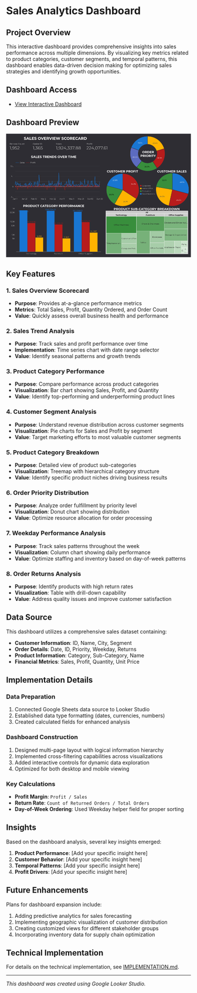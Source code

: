 # Sales Analytics Dashboard

## Project Overview
This interactive dashboard provides comprehensive insights into sales performance across multiple dimensions. By visualizing key metrics related to product categories, customer segments, and temporal patterns, this dashboard enables data-driven decision making for optimizing sales strategies and identifying growth opportunities.

## Dashboard Access
- [View Interactive Dashboard](https://lookerstudio.google.com/s/kRYxYqLWBZ4)

## Dashboard Preview
![Dashboard Overview](Maindash.png)


## Key Features

### 1. Sales Overview Scorecard
- **Purpose**: Provides at-a-glance performance metrics
- **Metrics**: Total Sales, Profit, Quantity Ordered, and Order Count
- **Value**: Quickly assess overall business health and performance

### 2. Sales Trend Analysis
- **Purpose**: Track sales and profit performance over time
- **Implementation**: Time series chart with date range selector
- **Value**: Identify seasonal patterns and growth trends

### 3. Product Category Performance
- **Purpose**: Compare performance across product categories
- **Visualization**: Bar chart showing Sales, Profit, and Quantity
- **Value**: Identify top-performing and underperforming product lines

### 4. Customer Segment Analysis
- **Purpose**: Understand revenue distribution across customer segments
- **Visualization**: Pie charts for Sales and Profit by segment
- **Value**: Target marketing efforts to most valuable customer segments

### 5. Product Category Breakdown
- **Purpose**: Detailed view of product sub-categories
- **Visualization**: Treemap with hierarchical category structure
- **Value**: Identify specific product niches driving business results

### 6. Order Priority Distribution
- **Purpose**: Analyze order fulfillment by priority level
- **Visualization**: Donut chart showing distribution
- **Value**: Optimize resource allocation for order processing

### 7. Weekday Performance Analysis
- **Purpose**: Track sales patterns throughout the week
- **Visualization**: Column chart showing daily performance
- **Value**: Optimize staffing and inventory based on day-of-week patterns

### 8. Order Returns Analysis
- **Purpose**: Identify products with high return rates
- **Visualization**: Table with drill-down capability
- **Value**: Address quality issues and improve customer satisfaction

## Data Source
This dashboard utilizes a comprehensive sales dataset containing:
- **Customer Information**: ID, Name, City, Segment
- **Order Details**: Date, ID, Priority, Weekday, Returns
- **Product Information**: Category, Sub-Category, Name
- **Financial Metrics**: Sales, Profit, Quantity, Unit Price

## Implementation Details

### Data Preparation
1. Connected Google Sheets data source to Looker Studio
2. Established data type formatting (dates, currencies, numbers)
3. Created calculated fields for enhanced analysis

### Dashboard Construction
1. Designed multi-page layout with logical information hierarchy
2. Implemented cross-filtering capabilities across visualizations
3. Added interactive controls for dynamic data exploration
4. Optimized for both desktop and mobile viewing

### Key Calculations
- **Profit Margin**: `Profit / Sales`
- **Return Rate**: `Count of Returned Orders / Total Orders`
- **Day-of-Week Ordering**: Used Weekday helper field for proper sorting

## Insights

Based on the dashboard analysis, several key insights emerged:

1. **Product Performance**: [Add your specific insight here]
2. **Customer Behavior**: [Add your specific insight here]
3. **Temporal Patterns**: [Add your specific insight here]
4. **Profit Drivers**: [Add your specific insight here]

## Future Enhancements

Plans for dashboard expansion include:

1. Adding predictive analytics for sales forecasting
2. Implementing geographic visualization of customer distribution
3. Creating customized views for different stakeholder groups
4. Incorporating inventory data for supply chain optimization

## Technical Implementation
For details on the technical implementation, see [IMPLEMENTATION.md](IMPLEMENTATION.md).

---

*This dashboard was created using Google Looker Studio.*
